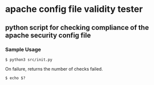 # apache config file validity tester
## python script for checking compliance of the apache security config file

### Sample Usage
`$ python3 src/init.py`

On failure, returns the number of checks failed.

`$ echo $?`


